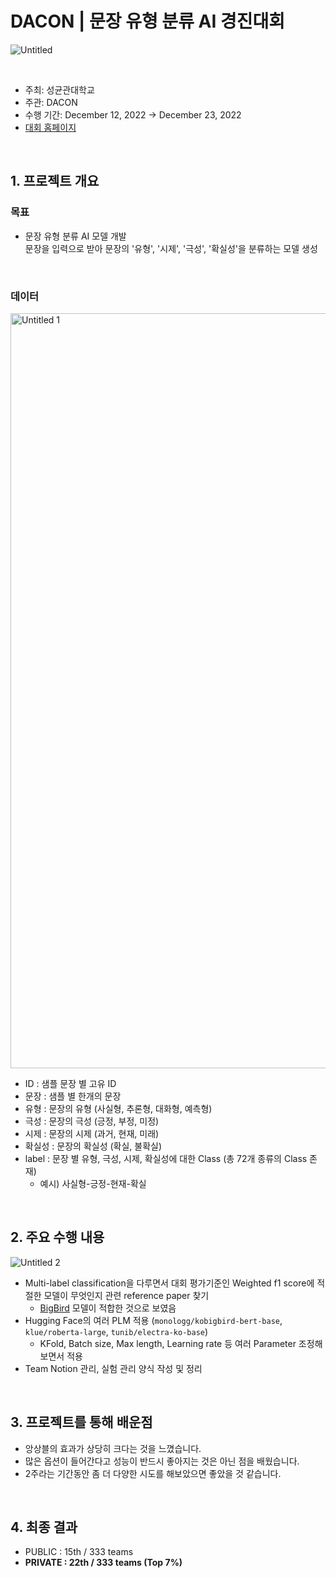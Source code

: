 # DACON |  문장 유형 분류 AI 경진대회
![Untitled](https://user-images.githubusercontent.com/103119868/218712997-2ffe2c85-e0a3-495f-bbf0-279f0d040783.png)

<br>

- 주최: 성균관대학교
- 주관: DACON
- 수행 기간: December 12, 2022 → December 23, 2022
- <a href="https://dacon.io/competitions/official/236037/overview/description" target="_blank" rel="noreferrer noopener">대회 홈페이지</a>

<br>


## 1. 프로젝트 개요
### 목표
- 문장 유형 분류 AI 모델 개발  
    문장을 입력으로 받아 문장의 '유형', '시제', '극성', '확실성'을 분류하는 모델 생성

<br>

### 데이터
<img width="1208" alt="Untitled 1" src="https://user-images.githubusercontent.com/103119868/218712977-fda1a19b-3121-40bb-81e1-2c3d5f12dcaa.png">

- ID : 샘플 문장 별 고유 ID
- 문장 : 샘플 별 한개의 문장
- 유형 : 문장의 유형 (사실형, 추론형, 대화형, 예측형)
- 극성 : 문장의 극성 (긍정, 부정, 미정)
- 시제 : 문장의 시제 (과거, 현재, 미래)
- 확실성 : 문장의 확실성 (확실, 불확실)
- label : 문장 별 유형, 극성, 시제, 확실성에 대한 Class (총 72개 종류의 Class 존재)
    - 예시) 사실형-긍정-현재-확실
    
<br>

## 2. 주요 수행 내용
![Untitled 2](https://user-images.githubusercontent.com/103119868/218712993-2f988986-0f76-4e58-99f5-3f17d7bb9e5b.png)


- Multi-label classification을 다루면서 대회 평가기준인 Weighted f1 score에 적절한 모델이 무엇인지 관련 reference paper 찾기
    - <a href="https://ieeexplore.ieee.org/stamp/stamp.jsp?arnumber=9826728" target="_blank" rel="noreferrer noopener">BigBird</a> 모델이 적합한 것으로 보였음
- Hugging Face의 여러 PLM 적용 (`monologg/kobigbird-bert-base`, `klue/roberta-large`, `tunib/electra-ko-base`)
    - KFold, Batch size, Max length, Learning rate 등 여러 Parameter 조정해보면서 적용
- Team Notion 관리, 실험 관리 양식 작성 및 정리

<br>

## 3. 프로젝트를 통해 배운점
- 앙상블의 효과가 상당히 크다는 것을 느꼈습니다.
- 많은 옵션이 들어간다고 성능이 반드시 좋아지는 것은 아닌 점을 배웠습니다.
- 2주라는 기간동안 좀 더 다양한 시도를 해보았으면 좋았을 것 같습니다.

<br>

## 4. 최종 결과
- PUBLIC  : 15th / 333 teams
- **PRIVATE : 22th / 333 teams (Top 7%)**